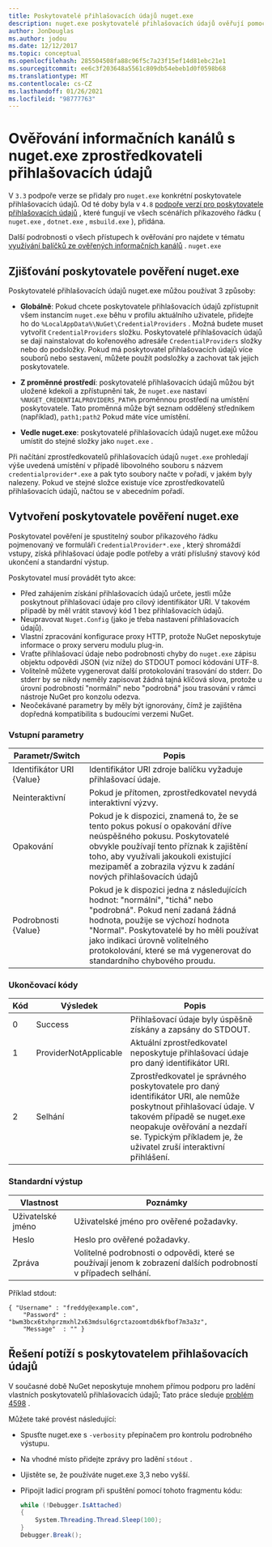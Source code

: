 ```yaml
---
title: Poskytovatelé přihlašovacích údajů nuget.exe
description: nuget.exe poskytovatelé přihlašovacích údajů ověřují pomocí informačního kanálu a jsou implementovány jako spustitelné soubory příkazového řádku, které následují konkrétní konvence.
author: JonDouglas
ms.author: jodou
ms.date: 12/12/2017
ms.topic: conceptual
ms.openlocfilehash: 285504508fa88c96f5c7a23f15ef14d81ebc21e1
ms.sourcegitcommit: ee6c3f203648a5561c809db54ebeb1d0f0598b68
ms.translationtype: MT
ms.contentlocale: cs-CZ
ms.lasthandoff: 01/26/2021
ms.locfileid: "98777763"
---
```

# <a name="authenticating-feeds-with-nugetexe-credential-providers"></a>Ověřování informačních kanálů s nuget.exe zprostředkovateli přihlašovacích údajů

V `3.3` podpoře verze se přidaly pro `nuget.exe` konkrétní poskytovatele přihlašovacích údajů. Od té doby byla v `4.8` [podpoře verzí pro poskytovatele přihlašovacích údajů](NuGet-Cross-Platform-Authentication-Plugin.md) , které fungují ve všech scénářích příkazového řádku ( `nuget.exe` , `dotnet.exe` , `msbuild.exe` ), přidána.

Další podrobnosti o všech přístupech k ověřování pro najdete v tématu [využívání balíčků ze ověřených informačních kanálů](../../consume-packages/consuming-packages-authenticated-feeds.md#nugetexe) . `nuget.exe`

## <a name="nugetexe-credential-provider-discovery"></a>Zjišťování poskytovatele pověření nuget.exe

Poskytovatelé přihlašovacích údajů nuget.exe můžou používat 3 způsoby:

- **Globálně**: Pokud chcete poskytovatele přihlašovacích údajů zpřístupnit všem instancím `nuget.exe` běhu v profilu aktuálního uživatele, přidejte ho do `%LocalAppData%\NuGet\CredentialProviders` . Možná budete muset vytvořit `CredentialProviders` složku. Poskytovatelé přihlašovacích údajů se dají nainstalovat do kořenového adresáře `CredentialProviders`  složky nebo do podsložky. Pokud má poskytovatel přihlašovacích údajů více souborů nebo sestavení, můžete použít podsložky a zachovat tak jejich poskytovatele.

- **Z proměnné prostředí**: poskytovatelé přihlašovacích údajů můžou být uložené kdekoli a zpřístupněni tak, že `nuget.exe` nastaví `%NUGET_CREDENTIALPROVIDERS_PATH%` proměnnou prostředí na umístění poskytovatele. Tato proměnná může být seznam oddělený středníkem (například), `path1;path2` Pokud máte více umístění.

- **Vedle nuget.exe**: poskytovatelé přihlašovacích údajů nuget.exe můžou umístit do stejné složky jako `nuget.exe` .

Při načítání zprostředkovatelů přihlašovacích údajů `nuget.exe` prohledají výše uvedená umístění v případě libovolného souboru s názvem `credentialprovider*.exe` a pak tyto soubory načte v pořadí, v jakém byly nalezeny. Pokud ve stejné složce existuje více zprostředkovatelů přihlašovacích údajů, načtou se v abecedním pořadí.

## <a name="creating-a-nugetexe-credential-provider"></a>Vytvoření poskytovatele pověření nuget.exe

Poskytovatel pověření je spustitelný soubor příkazového řádku pojmenovaný ve formuláři `CredentialProvider*.exe` , který shromáždí vstupy, získá přihlašovací údaje podle potřeby a vrátí příslušný stavový kód ukončení a standardní výstup.

Poskytovatel musí provádět tyto akce:

- Před zahájením získání přihlašovacích údajů určete, jestli může poskytnout přihlašovací údaje pro cílový identifikátor URI. V takovém případě by měl vrátit stavový kód 1 bez přihlašovacích údajů.
- Neupravovat `Nuget.Config` (jako je třeba nastavení přihlašovacích údajů).
- Vlastní zpracování konfigurace proxy HTTP, protože NuGet neposkytuje informace o proxy serveru modulu plug-in.
- Vraťte přihlašovací údaje nebo podrobnosti chyby do `nuget.exe` zápisu objektu odpovědi JSON (viz níže) do STDOUT pomocí kódování UTF-8.
- Volitelně můžete vygenerovat další protokolování trasování do stderr. Do stderr by se nikdy neměly zapisovat žádná tajná klíčová slova, protože u úrovní podrobností "normální" nebo "podrobná" jsou trasování v rámci nástroje NuGet pro konzolu odezva.
- Neočekávané parametry by měly být ignorovány, čímž je zajištěna dopředná kompatibilita s budoucími verzemi NuGet.

### <a name="input-parameters"></a>Vstupní parametry

| Parametr/Switch |Popis|
|----------------|-----------|
| Identifikátor URI {Value} | Identifikátor URI zdroje balíčku vyžaduje přihlašovací údaje.|
| Neinteraktivní | Pokud je přítomen, zprostředkovatel nevydá interaktivní výzvy. |
| Opakování | Pokud je k dispozici, znamená to, že se tento pokus pokusí o opakování dříve neúspěšného pokusu. Poskytovatelé obvykle používají tento příznak k zajištění toho, aby využívali jakoukoli existující mezipaměť a zobrazila výzvu k zadání nových přihlašovacích údajů|
| Podrobnosti {Value} | Pokud je k dispozici jedna z následujících hodnot: "normální", "tichá" nebo "podrobná". Pokud není zadaná žádná hodnota, použije se výchozí hodnota "Normal". Poskytovatelé by ho měli používat jako indikaci úrovně volitelného protokolování, které se má vygenerovat do standardního chybového proudu. |

### <a name="exit-codes"></a>Ukončovací kódy

| Kód |Výsledek | Popis |
|----------------|-----------|-----------|
| 0 | Success | Přihlašovací údaje byly úspěšně získány a zapsány do STDOUT.|
| 1 | ProviderNotApplicable | Aktuální zprostředkovatel neposkytuje přihlašovací údaje pro daný identifikátor URI.|
| 2 | Selhání | Zprostředkovatel je správného poskytovatele pro daný identifikátor URI, ale nemůže poskytnout přihlašovací údaje. V takovém případě se nuget.exe neopakuje ověřování a nezdaří se. Typickým příkladem je, že uživatel zruší interaktivní přihlášení. |

### <a name="standard-output"></a>Standardní výstup

| Vlastnost |Poznámky|
|----------------|-----------|
| Uživatelské jméno | Uživatelské jméno pro ověřené požadavky.|
| Heslo | Heslo pro ověřené požadavky.|
| Zpráva | Volitelné podrobnosti o odpovědi, které se používají jenom k zobrazení dalších podrobností v případech selhání. |

Příklad stdout:

```
{ "Username" : "freddy@example.com",
    "Password" : "bwm3bcx6txhprzmxhl2x63mdsul6grctazoomtdb6kfbof7m3a3z",
    "Message"  : "" }
```

## <a name="troubleshooting-a-credential-provider"></a>Řešení potíží s poskytovatelem přihlašovacích údajů

V současné době NuGet neposkytuje mnohem přímou podporu pro ladění vlastních poskytovatelů přihlašovacích údajů; Tato práce sleduje [problém 4598](https://github.com/NuGet/Home/issues/4598) .

Můžete také provést následující:

- Spusťte nuget.exe s `-verbosity` přepínačem pro kontrolu podrobného výstupu.
- Na vhodné místo přidejte zprávy pro ladění `stdout` .
- Ujistěte se, že používáte nuget.exe 3,3 nebo vyšší.
- Připojit ladicí program při spuštění pomocí tohoto fragmentu kódu:

    ```cs
    while (!Debugger.IsAttached)
    {
        System.Threading.Thread.Sleep(100);
    }
    Debugger.Break();
    ```

